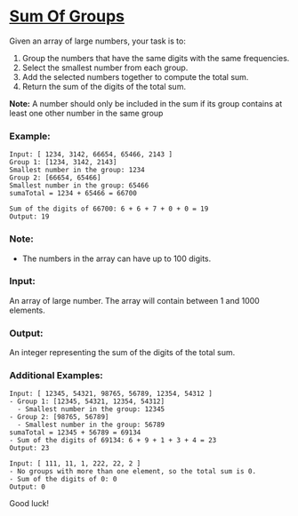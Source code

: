 # [Sum Of Groups](https://www.codewars.com/kata/66b6bc0427ed9bb6ef6131c0)

Given an array of large numbers, your task is to:

1. Group the numbers that have the same digits with the same frequencies.
2. Select the smallest number from each group.
3. Add the selected numbers together to compute the total sum.
4. Return the sum of the digits of the total sum.

__Note:__ A number should only be included in the sum if its group contains at least one other number in the same group

### Example:

```
Input: [ 1234, 3142, 66654, 65466, 2143 ]
Group 1: [1234, 3142, 2143]
Smallest number in the group: 1234
Group 2: [66654, 65466]
Smallest number in the group: 65466
sumaTotal = 1234 + 65466 = 66700

Sum of the digits of 66700: 6 + 6 + 7 + 0 + 0 = 19
Output: 19
```


### Note:
* The numbers in the array can have up to 100 digits.

### Input:
An array of large number. The array will contain between 1 and 1000 elements.

### Output:
An integer representing the sum of the digits of the total sum.

### Additional Examples:

```
Input: [ 12345, 54321, 98765, 56789, 12354, 54312 ]
- Group 1: [12345, 54321, 12354, 54312]
  - Smallest number in the group: 12345
- Group 2: [98765, 56789]
  - Smallest number in the group: 56789
sumaTotal = 12345 + 56789 = 69134
- Sum of the digits of 69134: 6 + 9 + 1 + 3 + 4 = 23
Output: 23
```

```
Input: [ 111, 11, 1, 222, 22, 2 ]
- No groups with more than one element, so the total sum is 0.
- Sum of the digits of 0: 0
Output: 0
```

Good luck!